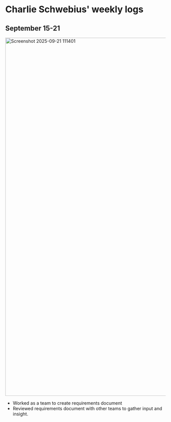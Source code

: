 # Charlie Schwebius' weekly logs
## September 15-21
<img width="1923" height="1123" alt="Screenshot 2025-09-21 111401" src="https://github.com/user-attachments/assets/3816e1e3-ec1a-42a8-878a-b87766521230" />

- Worked as a team to create requirements document
- Reviewed requirements document with other teams to gather input and insight.

